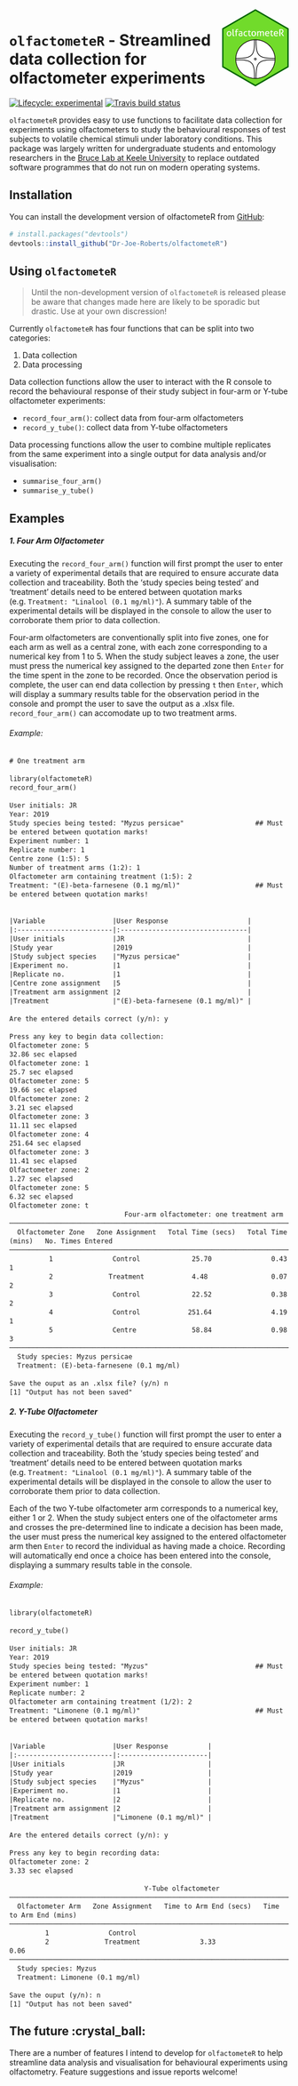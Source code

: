 
<!-- README.md is generated from README.Rmd. Please edit that file -->

<img width="120px" alt="olfactometeR logo" align="right" src="man/figures/logo.png">

# `olfactometeR` - Streamlined data collection for olfactometer experiments

<!-- badges: start -->

[![Lifecycle:
experimental](https://img.shields.io/badge/lifecycle-experimental-orange.svg)](https://www.tidyverse.org/lifecycle/#experimental)
[![Travis build
status](https://travis-ci.org/Dr-Joe-Roberts/olfactometeR.svg?branch=master)](https://travis-ci.org/Dr-Joe-Roberts/olfactometeR)
<!-- badges: end -->

`olfactometeR` provides easy to use functions to facilitate data
collection for experiments using olfactometers to study the behavioural
responses of test subjects to volatile chemical stimuli under laboratory
conditions. This package was largely written for undergraduate students
and entomology researchers in the [Bruce Lab at Keele
University](https://www.keele.ac.uk/lifesci/ourpeople/tobybruce/#research-and-scholarship)
to replace outdated software programmes that do not run on modern
operating systems.

## Installation

You can install the development version of olfactometeR from
[GitHub](https://github.com/):

``` r
# install.packages("devtools")
devtools::install_github("Dr-Joe-Roberts/olfactometeR")
```

## Using `olfactometeR`

> Until the non-development version of `olfactometeR` is released please
> be aware that changes made here are likely to be sporadic but drastic.
> Use at your own discression\!

Currently `olfactometeR` has four functions that can be split into two
categories:

1.  Data collection
2.  Data processing

Data collection functions allow the user to interact with the R console
to record the behavioural response of their study subject in four-arm or
Y-tube olfactometer experiments:

  - `record_four_arm()`: collect data from four-arm olfactometers
  - `record_y_tube()`: collect data from Y-tube olfactometers

Data processing functions allow the user to combine multiple replicates
from the same experiment into a single output for data analysis and/or
visualisation:

  - `summarise_four_arm()`
  - `summarise_y_tube()`

## Examples

##### 1\. Four Arm Olfactometer

Executing the `record_four_arm()` function will first prompt the user to
enter a variety of experimental details that are required to ensure
accurate data collection and traceability. Both the ‘study species being
tested’ and ‘treatment’ details need to be entered between quotation
marks (e.g. `Treatment: "Linalool (0.1 mg/ml)"`). A summary table of the
experimental details will be displayed in the console to allow the user
to corroborate them prior to data collection.

Four-arm olfactometers are conventionally split into five zones, one for
each arm as well as a central zone, with each zone corresponding to a
numerical key from 1 to 5. When the study subject leaves a zone, the
user must press the numerical key assigned to the departed zone then
`Enter` for the time spent in the zone to be recorded. Once the
observation period is complete, the user can end data collection by
pressing `t` then `Enter`, which will display a summary results table
for the observation period in the console and prompt the user to save
the output as a .xlsx file. `record_four_arm()` can accomodate up to two
treatment arms.

###### Example:

    # One treatment arm
    
    library(olfactometeR)
    record_four_arm()
    
    User initials: JR
    Year: 2019
    Study species being tested: "Myzus persicae"                  ## Must be entered between quotation marks!
    Experiment number: 1
    Replicate number: 1
    Centre zone (1:5): 5
    Number of treatment arms (1:2): 1
    Olfactometer arm containing treatment (1:5): 2
    Treatment: "(E)-beta-farnesene (0.1 mg/ml)"                   ## Must be entered between quotation marks!
    
    
    |Variable                 |User Response                    |
    |:------------------------|:--------------------------------|
    |User initials            |JR                               |
    |Study year               |2019                             |
    |Study subject species    |"Myzus persicae"                 |
    |Experiment no.           |1                                |
    |Replicate no.            |1                                |
    |Centre zone assignment   |5                                |
    |Treatment arm assignment |2                                |
    |Treatment                |"(E)-beta-farnesene (0.1 mg/ml)" |
    
    Are the entered details correct (y/n): y
    
    Press any key to begin data collection: 
    Olfactometer zone: 5
    32.86 sec elapsed
    Olfactometer zone: 1
    25.7 sec elapsed
    Olfactometer zone: 5
    19.66 sec elapsed
    Olfactometer zone: 2
    3.21 sec elapsed
    Olfactometer zone: 3
    11.11 sec elapsed
    Olfactometer zone: 4
    251.64 sec elapsed
    Olfactometer zone: 3
    11.41 sec elapsed
    Olfactometer zone: 2
    1.27 sec elapsed
    Olfactometer zone: 5
    6.32 sec elapsed
    Olfactometer zone: t
                                 Four-arm olfactometer: one treatment arm                              
    ───────────────────────────────────────────────────────────────────────────────────────────────────
      Olfactometer Zone   Zone Assignment   Total Time (secs)   Total Time (mins)   No. Times Entered  
    ───────────────────────────────────────────────────────────────────────────────────────────────────
              1               Control             25.70               0.43                  1          
              2              Treatment            4.48                0.07                  2          
              3               Control             22.52               0.38                  2          
              4               Control            251.64               4.19                  1          
              5               Centre              58.84               0.98                  3          
    ───────────────────────────────────────────────────────────────────────────────────────────────────
      Study species: Myzus persicae                                                                    
      Treatment: (E)-beta-farnesene (0.1 mg/ml)                                                                   
    
    Save the ouput as an .xlsx file? (y/n) n
    [1] "Output has not been saved"

##### 2\. Y-Tube Olfactometer

Executing the `record_y_tube()` function will first prompt the user to
enter a variety of experimental details that are required to ensure
accurate data collection and traceability. Both the ‘study species being
tested’ and ‘treatment’ details need to be entered between quotation
marks (e.g. `Treatment: "Linalool (0.1 mg/ml)"`). A summary table of the
experimental details will be displayed in the console to allow the user
to corroborate them prior to data collection.

Each of the two Y-tube olfactometer arm corresponds to a numerical key,
either 1 or 2. When the study subject enters one of the olfactometer
arms and crosses the pre-determined line to indicate a decision has been
made, the user must press the numerical key assigned to the entered
olfactometer arm then `Enter` to record the individual as having made a
choice. Recording will automatically end once a choice has been entered
into the console, displaying a summary results table in the console.

###### Example:

    library(olfactometeR)
    
    record_y_tube()
    
    User initials: JR
    Year: 2019
    Study species being tested: "Myzus"                           ## Must be entered between quotation marks!
    Experiment number: 1
    Replicate number: 2
    Olfactometer arm containing treatment (1/2): 2
    Treatment: "Limonene (0.1 mg/ml)"                             ## Must be entered between quotation marks!
    
    
    |Variable                 |User Response          |
    |:------------------------|:----------------------|
    |User initials            |JR                     |
    |Study year               |2019                   |
    |Study subject species    |"Myzus"                |
    |Experiment no.           |1                      |
    |Replicate no.            |2                      |
    |Treatment arm assignment |2                      |
    |Treatment                |"Limonene (0.1 mg/ml)" |
    
    Are the entered details correct (y/n): y
    
    Press any key to begin recording data: 
    Olfactometer zone: 2
    3.33 sec elapsed
    
                                      Y-Tube olfactometer                                   
    ────────────────────────────────────────────────────────────────────────────────────────
      Olfactometer Arm   Zone Assignment   Time to Arm End (secs)   Time to Arm End (mins)  
    ────────────────────────────────────────────────────────────────────────────────────────
             1               Control                                                        
             2              Treatment               3.33                     0.06           
    ────────────────────────────────────────────────────────────────────────────────────────
      Study species: Myzus                                                                  
      Treatment: Limonene (0.1 mg/ml)                                                       
    
    Save the ouput (y/n): n
    [1] "Output has not been saved"

## The future :crystal\_ball:

There are a number of features I intend to develop for `olfactometeR` to
help streamline data analysis and visualisation for behavioural
experiments using olfactometry. Feature suggestions and issue reports
welcome\!
